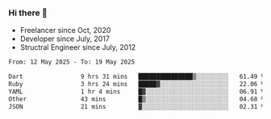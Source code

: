 ### Hi there 👋

- Freelancer since Oct, 2020
- Developer since July, 2017
- Structral Engineer since July, 2012

<!--START_SECTION:waka-->

```txt
From: 12 May 2025 - To: 19 May 2025

Dart                9 hrs 31 mins   ███████████████▒░░░░░░░░░   61.49 %
Ruby                3 hrs 24 mins   █████▓░░░░░░░░░░░░░░░░░░░   22.06 %
YAML                1 hr 4 mins     █▓░░░░░░░░░░░░░░░░░░░░░░░   06.91 %
Other               43 mins         █▒░░░░░░░░░░░░░░░░░░░░░░░   04.68 %
JSON                21 mins         ▓░░░░░░░░░░░░░░░░░░░░░░░░   02.31 %
```

<!--END_SECTION:waka-->
